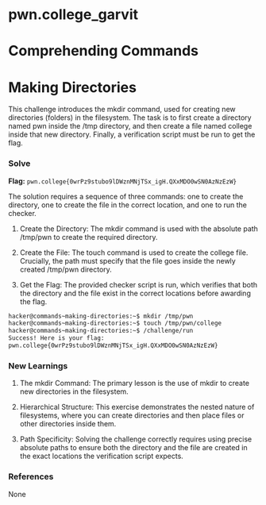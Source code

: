 # pwn.college_garvit
# Comprehending Commands

# Making Directories
This challenge introduces the mkdir command, used for creating new directories (folders) in the filesystem. The task is to first create a directory named pwn inside the /tmp directory, and then create a file named college inside that new directory. Finally, a verification script must be run to get the flag.

### Solve
**Flag:** `pwn.college{0wrPz9stubo9lDWznMNjTSx_igH.QXxMDO0wSN0AzNzEzW}`

The solution requires a sequence of three commands: one to create the directory, one to create the file in the correct location, and one to run the checker.

1. Create the Directory: The mkdir command is used with the absolute path /tmp/pwn to create the required directory.

2. Create the File: The touch command is used to create the college file. Crucially, the path must specify that the file goes inside the newly created /tmp/pwn directory.

3. Get the Flag: The provided checker script is run, which verifies that both the directory and the file exist in the correct locations before awarding the flag.

```bash
hacker@commands~making-directories:~$ mkdir /tmp/pwn
hacker@commands~making-directories:~$ touch /tmp/pwn/college
hacker@commands~making-directories:~$ /challenge/run
Success! Here is your flag:
pwn.college{0wrPz9stubo9lDWznMNjTSx_igH.QXxMDO0wSN0AzNzEzW} 
```
    
### New Learnings

1. The mkdir Command: The primary lesson is the use of mkdir <path> to create new directories in the filesystem.

2. Hierarchical Structure: This exercise demonstrates the nested nature of filesystems, where you can create directories and then place files or other directories inside them.

3. Path Specificity: Solving the challenge correctly requires using precise absolute paths to ensure both the directory and the file are created in the exact locations the verification script expects.

### References 
None